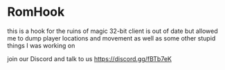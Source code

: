 # RomHook
this is a hook for the ruins of magic 32-bit client is out of date but allowed me to dump player locations and movement as well as some other stupid things I was working on


join our Discord and talk to us
https://discord.gg/fBTb7eK
